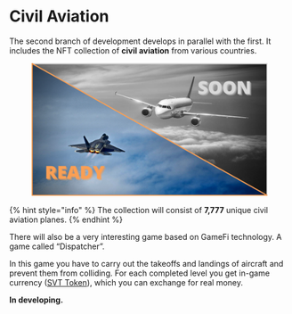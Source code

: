 # Сivil Aviation

The second branch of development develops in parallel with the first. It includes the NFT collection of **civil aviation** from various countries.

<figure><img src="../.gitbook/assets/6767.png" alt=""><figcaption></figcaption></figure>

{% hint style="info" %}
The collection will consist of **7,777** unique civil aviation planes.
{% endhint %}

There will also be a very interesting game based on GameFi technology. A game called “Dispatcher”.&#x20;

In this game you have to carry out the takeoffs and landings of aircraft and prevent them from colliding. For each completed level you get in-game currency ([SVT Token](../products/svt-token.md)), which you can exchange for real money.

**In developing.**
